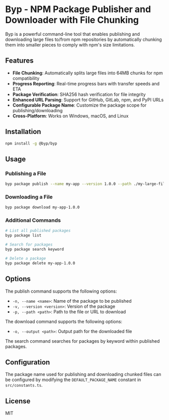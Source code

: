 # Byp - NPM Package Publisher and Downloader with File Chunking

Byp is a powerful command-line tool that enables publishing and downloading large files to/from npm repositories by automatically chunking them into smaller pieces to comply with npm's size limitations.

## Features

- **File Chunking**: Automatically splits large files into 64MB chunks for npm compatibility
- **Progress Reporting**: Real-time progress bars with transfer speeds and ETA
- **Package Verification**: SHA256 hash verification for file integrity
- **Enhanced URL Parsing**: Support for GitHub, GitLab, npm, and PyPI URLs
- **Configurable Package Name**: Customize the package scope for publishing/downloading
- **Cross-Platform**: Works on Windows, macOS, and Linux

## Installation

```bash
npm install -g @byp/byp
```

## Usage

### Publishing a File

```bash
byp package publish --name my-app --version 1.0.0 --path ./my-large-file.zip
```

### Downloading a File

```bash
byp package download my-app-1.0.0
```

### Additional Commands

```bash
# List all published packages
byp package list

# Search for packages
byp package search keyword

# Delete a package
byp package delete my-app-1.0.0
```

## Options

The publish command supports the following options:
- `-n, --name <name>`: Name of the package to be published
- `-v, --version <version>`: Version of the package
- `-p, --path <path>`: Path to the file or URL to download

The download command supports the following options:
- `-o, --output <path>`: Output path for the downloaded file

The search command searches for packages by keyword within published packages.

## Configuration

The package name used for publishing and downloading chunked files can be configured by modifying the `DEFAULT_PACKAGE_NAME` constant in `src/constants.ts`.

## License

MIT